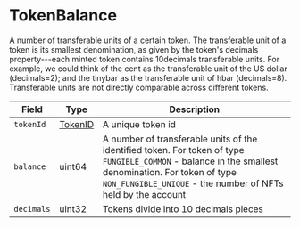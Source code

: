 # TokenBalance

A number of transferable units of a certain token. The transferable unit of a token is its smallest denomination, as given by the token's decimals property---each minted token contains 10decimals transferable units. For example, we could think of the cent as the transferable unit of the US dollar (decimals=2); and the tinybar as the transferable unit of hbar (decimals=8). Transferable units are not directly comparable across different tokens.

| Field      | Type                  | Description                                                                                                                                                                                                                                          |
| ---------- | --------------------- | ---------------------------------------------------------------------------------------------------------------------------------------------------------------------------------------------------------------------------------------------------- |
| `tokenId`  | [TokenID](tokenid.md) | A unique token id                                                                                                                                                                                                                                    |
| `balance`  | uint64                | A number of transferable units of the identified token. For token of type `FUNGIBLE_COMMON` - balance in the smallest denomination. For token of type `NON_FUNGIBLE_UNIQUE` - the number of NFTs held by the account |
| `decimals` | uint32                | Tokens divide into 10 decimals pieces                                                                                                                                                                                                                |

